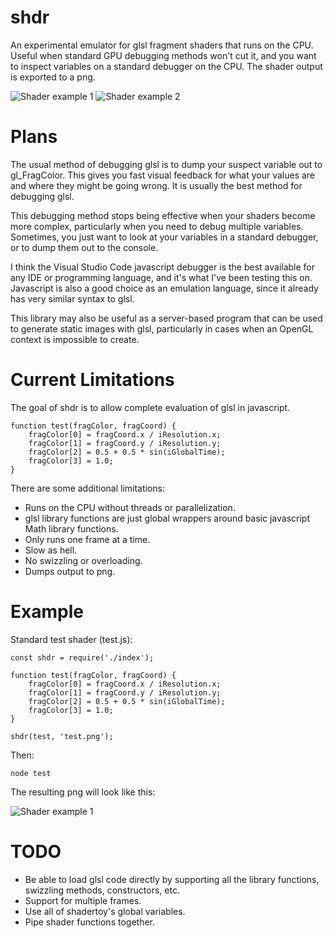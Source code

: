 # shdr

An experimental emulator for glsl fragment shaders that runs on the CPU.  Useful when standard GPU debugging methods won't cut it, and you want to inspect variables on a standard debugger on the CPU.  The shader output is exported to a png.

![Shader example 1](https://github.com/cdave1/shdr/raw/master/img/test.png)
![Shader example 2](https://github.com/cdave1/shdr/raw/master/img/testPattern.png)

# Plans

The usual method of debugging glsl is to dump your suspect variable out to gl_FragColor.  This gives you fast visual feedback for what your values are and where they might be going wrong.  It is usually the best method for debugging glsl.

This debugging method stops being effective when your shaders become more complex, particularly when you need to debug multiple variables.  Sometimes, you just want to look at your variables in a standard debugger, or to dump them out to the console.

I think the Visual Studio Code javascript debugger is the best available for any IDE or programming language, and it's what I've been testing this on.  Javascript is also a good choice as an emulation language, since it already has very similar syntax to glsl.

This library may also be useful as a server-based program that can be used to generate static images with glsl, particularly in cases when an OpenGL context is impossible to create.


# Current Limitations

The goal of shdr is to allow complete evaluation of glsl in javascript.  



    function test(fragColor, fragCoord) {
        fragColor[0] = fragCoord.x / iResolution.x;
        fragColor[1] = fragCoord.y / iResolution.y;
        fragColor[2] = 0.5 + 0.5 * sin(iGlobalTime);
        fragColor[3] = 1.0;
    }

There are some additional limitations:
* Runs on the CPU without threads or parallelization.
* glsl library functions are just global wrappers around basic javascript Math library functions.
* Only runs one frame at a time.
* Slow as hell.
* No swizzling or overloading.
* Dumps output to png.


# Example

Standard test shader (test.js):

    const shdr = require('./index');

    function test(fragColor, fragCoord) {
        fragColor[0] = fragCoord.x / iResolution.x;
        fragColor[1] = fragCoord.y / iResolution.y;
        fragColor[2] = 0.5 + 0.5 * sin(iGlobalTime);
        fragColor[3] = 1.0;
    }

    shdr(test, 'test.png');

Then:

    node test

The resulting png will look like this:

![Shader example 1](https://github.com/cdave1/shdr/raw/master/img/test.png)


# TODO

* Be able to load glsl code directly by supporting all the library functions, swizzling methods, constructors, etc.
* Support for multiple frames.
* Use all of shadertoy's global variables.
* Pipe shader functions together.
